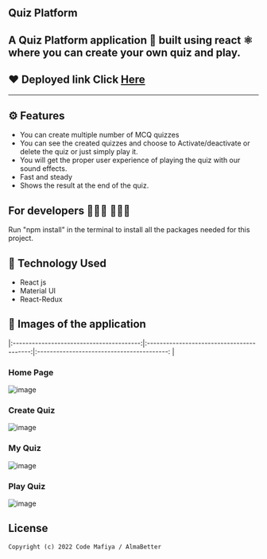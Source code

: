## Quiz Platform 
A Quiz Platform application 📱 built using react ⚛️ where you can create your own quiz and play.
-------------------

## ❤️ Deployed link Click [Here](https://quiz-platform3.netlify.app/)
---------------

## ⚙️ Features
* You can create multiple number of MCQ quizzes
* You can see the created quizzes and choose to Activate/deactivate or delete the quiz or just simply play it.
* You will get the proper user experience of playing the quiz with our sound effects.
* Fast and steady
* Shows the result at the end of the quiz.

## For developers 👩🏼‍💻 🧑🏼‍💻

Run "npm install" in the terminal to install all the packages needed for this project.

## 🚀 Technology Used

* React js
* Material UI
* React-Redux

## 📸 Images of the application

|:----------------------------------------:|:-----------------------------------------:|:-----------------------------------------: |
### Home Page
![image](https://github.com/dkrupali56/Quiz-Platform/assets/102245210/1a28cc6e-890d-456d-8d90-7d28f47f452f)
### Create Quiz
![image](https://github.com/dkrupali56/Quiz-Platform/assets/102245210/ddaa5d81-349b-4888-b59f-290a74370374)
### My Quiz
![image](https://github.com/dkrupali56/Quiz-Platform/assets/102245210/dce191ee-dd42-404a-87cd-2cb505f8ea2c)
### Play Quiz
![image](https://github.com/dkrupali56/Quiz-Platform/assets/102245210/2b21942b-62e7-4291-bb46-17b8d6531eb3)




## License
```
Copyright (c) 2022 Code Mafiya / AlmaBetter

